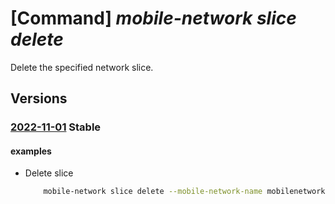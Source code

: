 # [Command] _mobile-network slice delete_

Delete the specified network slice.

## Versions

### [2022-11-01](/Resources/mgmt-plane/L3N1YnNjcmlwdGlvbnMve30vcmVzb3VyY2Vncm91cHMve30vcHJvdmlkZXJzL21pY3Jvc29mdC5tb2JpbGVuZXR3b3JrL21vYmlsZW5ldHdvcmtzL3t9L3NsaWNlcy97fQ==/2022-11-01.xml) **Stable**

<!-- mgmt-plane /subscriptions/{}/resourcegroups/{}/providers/microsoft.mobilenetwork/mobilenetworks/{}/slices/{} 2022-11-01 -->

#### examples

- Delete slice
    ```bash
        mobile-network slice delete --mobile-network-name mobilenetwork-name -n slice-name -g rg -y
    ```
